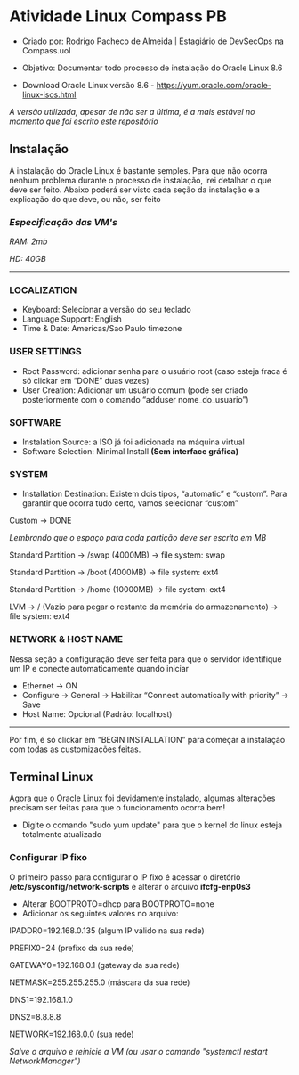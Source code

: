 # Atividade Linux Compass PB 
- Criado por: Rodrigo Pacheco de Almeida | Estagiário de DevSecOps na Compass.uol

- Objetivo: Documentar todo processo de instalação do Oracle Linux 8.6

- Download Oracle Linux versão 8.6 - https://yum.oracle.com/oracle-linux-isos.html

*A versão utilizada, apesar de não ser a última, é a mais estável no momento que foi escrito este repositório*

## Instalação
A instalação do Oracle Linux é bastante semples. Para que não ocorra nenhum problema durante o processo de instalação, irei detalhar o que deve ser feito.
Abaixo poderá ser visto cada seção da instalação e a explicação do que deve, ou não, ser feito

### *Especificação das VM's* 
*RAM: 2mb*

*HD: 40GB*

----------------------------------------------------------------------------------------------------------------------------------------------------------
### LOCALIZATION
- Keyboard: Selecionar a versão  do seu teclado
- Language Support: English
- Time & Date: Americas/Sao Paulo timezone

### USER SETTINGS
- Root Password: adicionar senha para o usuário root (caso esteja fraca é só clickar em “DONE” duas vezes)
- User Creation: Adicionar um usuário comum (pode ser criado posteriormente com o comando “adduser nome_do_usuario”) 

### SOFTWARE
- Instalation Source: a ISO já foi adicionada na máquina virtual 
- Software Selection: Minimal Install **(Sem interface gráfica)**

### SYSTEM

- Installation Destination: Existem dois tipos, “automatic” e “custom”. Para garantir que ocorra tudo certo, vamos selecionar “custom”

Custom -> DONE

*Lembrando que o espaço para cada partição deve ser escrito em MB*

Standard Partition -> /swap (4000MB) -> file system: swap

Standard Partition -> /boot (4000MB) -> file system: ext4

Standard Partition -> /home (10000MB) -> file system: ext4

LVM -> / (Vazio para pegar o restante da memória do armazenamento) -> file system: ext4

### NETWORK & HOST NAME

Nessa seção a configuração deve ser feita para que o servidor identifique um IP e conecte automaticamente quando iniciar 

- Ethernet -> ON 
- Configure -> General -> Habilitar “Connect automatically with priority” -> Save
- Host Name: Opcional (Padrão: localhost)


------------------------------------------------------------------------------------------------------------------------------------------------------------
Por fim, é só clickar em “BEGIN INSTALLATION” para começar a instalação com todas as customizações feitas. 

## Terminal Linux

Agora que o Oracle Linux foi devidamente instalado, algumas alterações precisam ser feitas para que o funcionamento ocorra bem!

- Digite o comando "sudo yum update" para que o kernel do linux esteja totalmente atualizado

### Configurar IP fixo

O primeiro passo para configurar o IP fixo é acessar o diretório **/etc/sysconfig/network-scripts** e alterar o arquivo **ifcfg-enp0s3**

- Alterar BOOTPROTO=dhcp para BOOTPROTO=none
- Adicionar os seguintes valores no arquivo:

IPADDR0=192.168.0.135 (algum IP válido na sua rede)

PREFIX0=24 (prefixo da sua rede)

GATEWAY0=192.168.0.1 (gateway da sua rede)

NETMASK=255.255.255.0 (máscara da sua rede)

DNS1=192.168.1.0

DNS2=8.8.8.8

NETWORK=192.168.0.0 (sua rede)

*Salve o arquivo e reinicie a VM (ou usar o comando "systemctl restart NetworkManager")*




